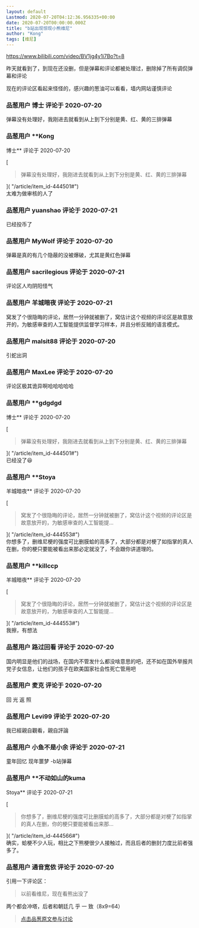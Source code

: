 ```yaml
---
layout: default
Lastmod: 2020-07-20T04:12:36.956335+00:00
date: 2020-07-20T00:00:00.000Z
title: "b站出现惊现小熊维尼"
author: "Kong"
tags: [维尼]
---
```


https://www.bilibili.com/video/BV1jg4y1i7Bo?t=8  
  
昨天就看到了，到现在还没删，但是弹幕和评论都被处理过，删除掉了所有调侃弹幕和评论  
  
现在的评论区看起来怪怪的，感兴趣的葱油可以看看，墙内网站谨慎评论

            
### 品葱用户 **博士** 评论于 2020-07-20
        
弹幕没有处理好，我刚进去就看到从上到下分别是黄、红、黄的三排弹幕
        


            
### 品葱用户 **Kong 
博士** 评论于 2020-07-20
        
[

> 弹幕没有处理好，我刚进去就看到从上到下分别是黄、红、黄的三排弹幕

]( "/article/item_id-444501#")  
太难为做审核的人了
        


            
### 品葱用户 **yuanshao** 评论于 2020-07-21
        
已经投币了
        


            
### 品葱用户 **MyWolf** 评论于 2020-07-20
        
弹幕是真的有几个隐蔽的没被爆破，尤其是黄红色弹幕
        


            
### 品葱用户 **sacrilegious** 评论于 2020-07-21
        
评论区人均阴阳怪气
        


            
### 品葱用户 **羊城暗夜** 评论于 2020-07-21
        
窝发了个很隐晦的评论，居然一分钟就被删了，窝估计这个视频的评论区是故意放开的，为敏感审查的人工智能提供监督学习样本，并且分析反贼的语言模式。
        


            
### 品葱用户 **malsit88** 评论于 2020-07-20
        
引蛇出洞
        


            
### 品葱用户 **MaxLee** 评论于 2020-07-20
        
评论区极其诡异啊哈哈哈哈哈
        


            
### 品葱用户 **gdgdgd 
博士** 评论于 2020-07-20
        
[

> 弹幕没有处理好，我刚进去就看到从上到下分别是黄、红、黄的三排弹幕

]( "/article/item_id-444501#")  
已经没了😆
        


            
### 品葱用户 **Stoya 
羊城暗夜** 评论于 2020-07-20
        
[

> 窝发了个很隐晦的评论，居然一分钟就被删了，窝估计这个视频的评论区是故意放开的，为敏感审查的人工智能提...

]( "/article/item_id-444553#")  
你想多了，删维尼梗的强度可比删膜蛤的高多了，大部分都是对梗了如指掌的真人在删，你的梗只要能被看出来那必定就没了，不会跟你讲道理的。
        


            
### 品葱用户 **killccp 
羊城暗夜** 评论于 2020-07-20
        
[

> 窝发了个很隐晦的评论，居然一分钟就被删了，窝估计这个视频的评论区是故意放开的，为敏感审查的人工智能提...

]( "/article/item_id-444553#")  
我擦，有想法
        


            
### 品葱用户 **路过回看** 评论于 2020-07-20
        
国内明显是他们的战场，在国内不管发什么都没啥意思的吧，还不如在国外举报共党子女信息，让他们的孩子在欧美国家社会性死亡管用吧
        


            
### 品葱用户 **麦克** 评论于 2020-07-20
        
回 光 返 照
        


            
### 品葱用户 **Levi99** 评论于 2020-07-20
        
我已經親自觀看，親自評論
        


            
### 品葱用户 **小鱼不是小余** 评论于 2020-07-21
        
童年回忆 现年噩梦 -b站弹幕
        


            
### 品葱用户 **不动如山的kuma 
Stoya** 评论于 2020-07-21
        
[

> 你想多了，删维尼梗的强度可比删膜蛤的高多了，大部分都是对梗了如指掌的真人在删，你的梗只要能被看出来那...

]( "/article/item_id-444566#")  
确实，蛤梗不少人玩，相比之下熊梗很少人接触过，而且后者的删封力度比前者强多了。
        


            
### 品葱用户 **通音宽依** 评论于 2020-07-20
        
引用一下评论区：  

> 以前看维尼，现在看熊出没了

  
两个都会冲塔，后者和朝廷几 乎 一 致（8x9=64）
        






> [点击品葱原文参与讨论](https://pincong.rocks/article/21824)


